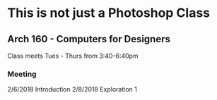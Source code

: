 # This is not just a Photoshop Class
## Arch 160 - Computers for Designers

Class meets Tues - Thurs from 3:40-6:40pm

### Meeting
2/6/2018 Introduction
2/8/2018 Exploration 1
